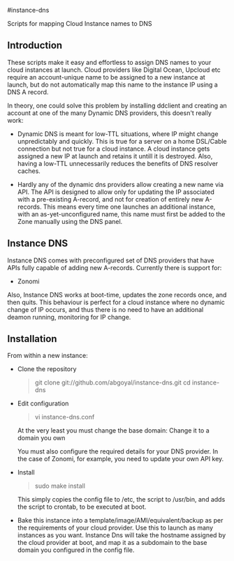 #instance-dns

Scripts for mapping Cloud Instance names to DNS

## Introduction

These scripts make it easy and effortless to assign DNS names to your cloud instances at launch.
Cloud providers like Digital Ocean, Upcloud etc require an account-unique name to be assigned to
a new instance at launch, but do not automatically map this name to the instance IP using a DNS A record. 

In theory, one could solve this problem by installing ddclient and creating an account at one of the many 
Dynamic DNS providers, this doesn't really work:

* Dynamic DNS is meant for low-TTL situations, where IP might change unpredictably and quickly. This is true for
a server on a home DSL/Cable connection but not true for a cloud instance.  A cloud instance gets assigned a new IP
at launch and retains it untill it is destroyed. Also, having a low-TTL unnecessarily reduces the benefits of DNS resolver caches.

* Hardly any of the dynamic dns providers allow creating a new name via API. The API is designed to allow only for updating the
IP associated with a pre-existing A-record, and not for creation of entirely new A-records. This means every time one launches 
an additional instance, with an as-yet-unconfigured name, this name must first be added to the Zone manually using the DNS panel.

## Instance DNS

Instance DNS comes with preconfigured set of DNS providers that have APIs fully capable of adding new A-records. Currently there is support for:

* Zonomi

Also, Instance DNS works at boot-time, updates the zone records once, and then quits. This behaviour is perfect for a cloud instance 
where no dynamic change of IP occurs, and thus there is no need to have an additional deamon running, monitoring for IP change.

## Installation

From within a new instance:

* Clone the repository

    > git clone git://github.com/abgoyal/instance-dns.git
    > cd instance-dns

* Edit configuration

    > vi instance-dns.conf

    At the very least you must change the base domain: Change it to a domain you own

    You must also configure the required details for your DNS provider. In the case of Zonomi, for example, you need to update your own API key.

* Install

    > sudo make install

    This simply copies the config file to /etc, the script to /usr/bin, and adds the script to crontab, to be executed at boot.

* Bake this instance into a template/image/AMI/equivalent/backup as per the requirements of your cloud provider. 
Use this to launch as many instances as you want. Instance Dns will take the hostname assigned by the cloud provider at boot, and map it as a subdomain 
to the base domain you configured in the config file.

